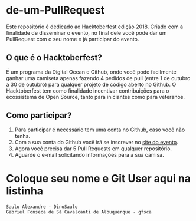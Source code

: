 # de-um-PullRequest
Este repositório é dedicado ao Hacktoberfest edição 2018.
Criado com a finalidade de disseminar o evento, no final dele você pode dar um PullRequest com o seu nome e já participar do evento.

## O que é o Hacktoberfest?
É um programa da Digital Ocean e Github, onde você pode facilmente ganhar uma camiseta apenas fazendo 4 pedidos de pull (entre 1 de outubro a 30 de outubro) para qualquer projeto de código aberto no Github.
O Hacktoberfest tem como finalidade incentivar contribuições para o ecossistema de Open Source, tanto para iniciantes como para veteranos.

## Como participar?
1. Para participar é necessário tem uma conta no Github, caso você não tenha.
2. Com a sua conta do Github você irá se inscrever no [site do evento](https://hacktoberfest.digitalocean.com/).
3. Agora você precisa dar 5 Pull Requests em qualquer repositório.
4. Aguarde o e-mail solicitando informações para a sua camisa.

# Coloque seu nome e Git User aqui na listinha

```
Saulo Alexandre - DinoSaulo
Gabriel Fonseca de Sá Cavalcanti de Albuquerque - gfsca
```
